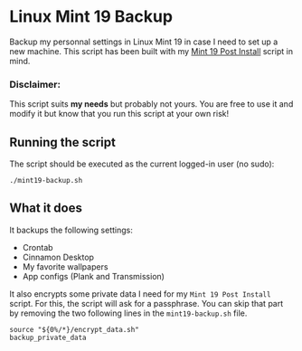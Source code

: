 # Linux Mint 19 Backup

Backup my personnal settings in Linux Mint 19 in case I need to set up a new machine.
This script has been built with my [Mint 19 Post Install](https://github.com/slyvain/mint19-post-install) script in mind.

### Disclaimer:
This script suits **my needs** but probably not yours.
You are free to use it and modify it but know that you run this script at your own risk! 

## Running the script
The script should be executed as the current logged-in user (no sudo):
```shell
./mint19-backup.sh
```

## What it does
It backups the following settings:
* Crontab
* Cinnamon Desktop
* My favorite wallpapers
* App configs (Plank and Transmission)

It also encrypts some private data I need for my `Mint 19 Post Install` script.
For this, the script will ask for a passphrase. You can skip that part by removing the two following lines in the `mint19-backup.sh` file.
```shell
source "${0%/*}/encrypt_data.sh"
backup_private_data
```